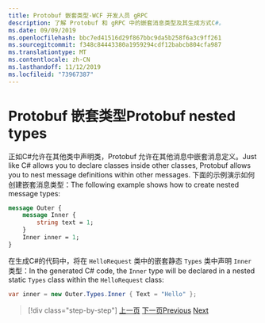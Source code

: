 ```yaml
---
title: Protobuf 嵌套类型-WCF 开发人员 gRPC
description: 了解 Protobuf 和 gRPC 中的嵌套消息类型及其生成方式C#。
ms.date: 09/09/2019
ms.openlocfilehash: bbc7ed41516d29f867bbc9da5b258f6a3c9ff261
ms.sourcegitcommit: f348c84443380a1959294cdf12babcb804cfa987
ms.translationtype: MT
ms.contentlocale: zh-CN
ms.lasthandoff: 11/12/2019
ms.locfileid: "73967387"
---
```

# <a name="protobuf-nested-types"></a><span data-ttu-id="9fd4b-103">Protobuf 嵌套类型</span><span class="sxs-lookup"><span data-stu-id="9fd4b-103">Protobuf nested types</span></span>

<span data-ttu-id="9fd4b-104">正如C#允许在其他类中声明类，Protobuf 允许在其他消息中嵌套消息定义。</span><span class="sxs-lookup"><span data-stu-id="9fd4b-104">Just like C# allows you to declare classes inside other classes, Protobuf allows you to nest message definitions within other messages.</span></span> <span data-ttu-id="9fd4b-105">下面的示例演示如何创建嵌套消息类型：</span><span class="sxs-lookup"><span data-stu-id="9fd4b-105">The following example shows how to create nested message types:</span></span>

```protobuf
message Outer {
    message Inner {
        string text = 1;
    }
    Inner inner = 1;
}
```

<span data-ttu-id="9fd4b-106">在生成C#的代码中，将在 `HelloRequest` 类中的嵌套静态 `Types` 类中声明 `Inner` 类型：</span><span class="sxs-lookup"><span data-stu-id="9fd4b-106">In the generated C# code, the `Inner` type will be declared in a nested static `Types` class within the `HelloRequest` class:</span></span>

```csharp
var inner = new Outer.Types.Inner { Text = "Hello" };
```

>[!div class="step-by-step"]
><span data-ttu-id="9fd4b-107">[上一页](protobuf-data-types.md)
>[下一页](protobuf-repeated.md)</span><span class="sxs-lookup"><span data-stu-id="9fd4b-107">[Previous](protobuf-data-types.md)
[Next](protobuf-repeated.md)</span></span>
